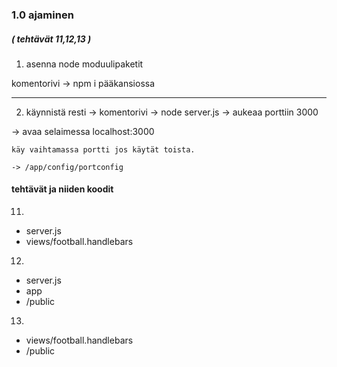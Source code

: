 ### 1.0 ajaminen

##### ( tehtävät 11,12,13 )

1. asenna node moduulipaketit

komentorivi -> npm i pääkansiossa

---

2. käynnistä resti -> komentorivi -> node server.js -> aukeaa porttiin 3000

-> avaa selaimessa localhost:3000

```
käy vaihtamassa portti jos käytät toista.

-> /app/config/portconfig

```



#### tehtävät ja niiden koodit

11. 
- server.js
- views/football.handlebars

12. 
- server.js
- app
- /public 

13. 
- views/football.handlebars 
- /public